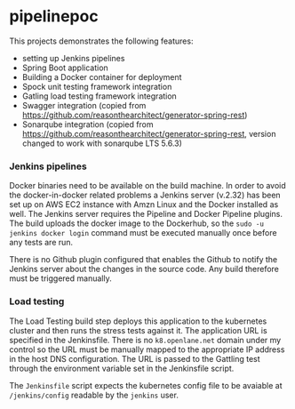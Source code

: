 # pipelinepoc

This projects demonstrates the following features:
 
- setting up Jenkins pipelines
- Spring Boot application
- Building a Docker container for deployment
- Spock unit testing framework integration
- Gatling load testing framework integration
- Swagger integration (copied from https://github.com/reasonthearchitect/generator-spring-rest)
- Sonarqube integration (copied from https://github.com/reasonthearchitect/generator-spring-rest, version changed to work with sonarqube LTS 5.6.3)

### Jenkins pipelines

Docker binaries need to be available on the build machine. In order to avoid the docker-in-docker related problems a Jenkins server (v.2.32) has been set up on AWS EC2 instance with Amzn Linux and the Docker installed as well. The Jenkins server requires the Pipeline and Docker Pipeline plugins. The build uploads the docker image to the Dockerhub, so the `sudo -u jenkins docker login` command must be executed manually once before any tests are run.

There is no Github plugin configured that enables the Github to notify the Jenkins server about the changes in the source code. Any build therefore must be triggered manually.


### Load testing

The Load Testing build step deploys this application to the kubernetes cluster and then runs the stress tests against it. The application URL is specified in the Jenkinsfile. There is no `k8.openlane.net` domain under my control so the URL must be manually mapped to the appropriate IP address in the host DNS configuration. The URL is passed to the Gattling test through the environment variable set in the Jenkinsfile script. 

The `Jenkinsfile` script expects the kubernetes config file to be avaiable at `/jenkins/config` readable by the `jenkins` user.


